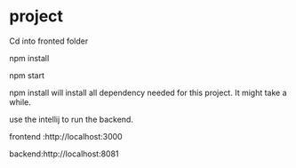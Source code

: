 # project

Cd  into fronted folder

npm install

npm start

npm install will install all dependency needed for this project. It might take a while.

use the intellij to run the backend.


frontend :http://localhost:3000

backend:http://localhost:8081



